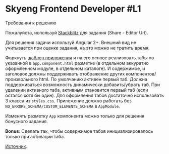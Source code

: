 # Skyeng Frontend Developer #L1
Требования к решению

Пожалуйста, используй [Stackblitz] для задания (Share - Editor Url).

Для решения задачи используй Angular 2+.
Внешний вид не учитывается при оценке задания, на это можно не тратить время.

Форкнуть [шаблон приложения][app-template] и на его основе реализовать табы по указанной в `app.component.html` разметке
(в отдельном аккуратно оформленном модуле, в отдельном каталоге).
И содержимое, и заголовок должны поддерживать отображение других компонентов/произвольного html.
По умолчанию активен первый таб.
Должна поддерживаться возможность динамически добавить/убрать таб.
При удалении активного таба, активным становится первый таб (если остался хотя бы один).
Для оформления табов достаточно использовать 3 класса из `styles.css`.
Приложение должно работать без `NO_ERRORS_SCHEMA/CUSTOM_ELEMENTS_SCHEMA` в `AppModule`.

Изменять разметку `App` компонента можно только для решения бонусного задания.

**Bonus**: Сделать так, чтобы содержимое табов инициализировалось только при активации таба.

[Источник][source].


[app-template]: https://stackblitz.com/edit/vim8-1-tabs-template?file=app%2Fapp.component.html
[source]: https://hackmd.io/@ui1a7-aTSlGyz-5IbnhhPw/Hkbe5Kw7E
[Stackblitz]: https://stackblitz.com/
